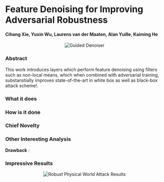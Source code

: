 # Feature Denoising for Improving Adversarial Robustness

#### Cihang Xie, Yuxin Wu, Laurens van der Maaten, Alan Yuille, Kaiming He

<p align="center">
  <img src="img/guided_denoiser.png" style= "max-height:400; width: auto;" title="Guided Denoiser">
</p>

### Abstract
This work introduces layers which perform feature denoising using filters such as non-local means, which when combined with adversarial training, substanstially improves state-of-the-art in white box as well as black-box attack scheme!.
### What it does

### How is it done


### Chief Novelty


### Other Interesting Analysis


**Drawback** :  


### Impressive Results


<p align="center">
  <img src="img/phy_attack_results.png" style= "max-height:400; width: auto;" title="Robust Physical World Attack Results">
</p>
